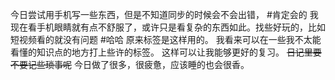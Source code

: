 今日尝试用手机写一些东西，但是不知道同步的时候会不会出错， #肯定会的 
我现在看手机眼睛就有点不舒服了，或许只是看复杂的东西如此。找些好玩的，比如短视频看的就没有问题 #哈哈 原来标签是这样用的。
我看来可以在一些我不太能看懂的知识点的地方打上些许的标签。
这样可以让我能够更好的复习。
~~日记里要不要记些琐事呢~~
今日做了很多，很疲惫，应该睡的也会很香。